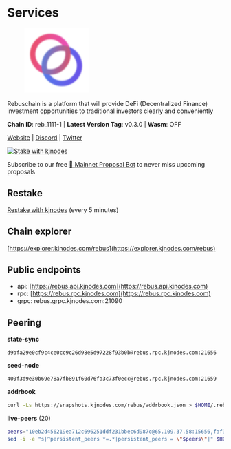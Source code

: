 # Services

<figure><img src="https://raw.githubusercontent.com/kj89/cosmos-images/main/logos/rebus.png" width="150" alt=""><figcaption></figcaption></figure>

Rebuschain is a platform that will provide DeFi (Decentralized Finance)  investment opportunities to traditional investors clearly and conveniently

**Chain ID**: reb_1111-1 | **Latest Version Tag**: v0.3.0 | **Wasm**: OFF

[Website](https://www.rebuschain.com) | [Discord](https://discord.gg/rebuschain) | [Twitter](https://twitter.com/RebusChain)

[![Stake with kjnodes](https://i.ibb.co/cr44Q8j/button-stake-with-kjnodes.png)](https://restake.app/rebus/rebusvaloper1vndzy8y55ylgpmmsc34uy8rm6kqlml6ffs9lrv)

Subscribe to our free [🤖 Mainnet Proposal Bot](https://t.me/kjnodes_proposal_bot) to never miss upcoming proposals

## Restake

[Restake with kjnodes](https://restake.app/rebus/rebusvaloper1vndzy8y55ylgpmmsc34uy8rm6kqlml6ffs9lrv) (every 5 minutes)
## Chain explorer
[https://explorer.kjnodes.com/rebus](https://explorer.kjnodes.com/rebus)

## Public endpoints

* api: [https://rebus.api.kjnodes.com](https://rebus.api.kjnodes.com)
* rpc: [https://rebus.rpc.kjnodes.com](https://rebus.rpc.kjnodes.com)
* grpc: rebus.grpc.kjnodes.com:21090

## Peering

**state-sync**

```text
d9bfa29e0cf9c4ce0cc9c26d98e5d97228f93b0b@rebus.rpc.kjnodes.com:21656
```

**seed-node**

```text
400f3d9e30b69e78a7fb891f60d76fa3c73f0ecc@rebus.rpc.kjnodes.com:21659
```

**addrbook**
```bash
curl -Ls https://snapshots.kjnodes.com/rebus/addrbook.json > $HOME/.rebusd/config/addrbook.json
```

**live-peers** (20)
```bash
peers="10eb2d456219ea712c696251ddf231bbec6d987c@65.109.37.58:15656,faf349e185255c4aa2786da4f8ac70ea13849db0@169.155.45.128:26656,87102b5dd22c1d17f97197c078f23726ae3c6214@91.157.60.253:26656,bb2a7dc81b9bd0e017409a2bbb71b12bb899e743@178.63.22.117:26656,12e6bea6650a53150c01ca3897e4a0b94d6e9d4e@135.181.141.47:26656,8f023504e27873141164b6fbf1c4b788ff8d533b@159.69.200.24:26656,69e27ab9b46350654805df3ea8d9ac2f00af4e4c@38.242.244.85:26656,30ff8100fefac53ee40ef7631f1a3c66ca2b82cf@135.181.164.90:26656,f4ad005ee8ec25508c498294e9e83d81b188ea49@185.248.24.16:21656,ebc4d27be0c87f537b44250c2e22ad349dc59fb6@158.69.116.134:26656,241c83e7a6ff769d66be0c4848db44cdcac8b4b0@192.99.62.83:26656,b570827e4397512e077028ea7121d3e19eb25bab@85.10.200.221:26656,6daeb8cfea285f561e167a0d94718b61e2cf7944@5.189.187.36:21656,d3a8fdbe6776fc71998fa893abcd634461b52b19@65.109.92.241:40106,cd71aa366822800a2aa7051fae69127f78b3f203@188.165.225.226:26656,b5bf2242c981371224e5e9e89d6c265d554c8989@65.21.202.154:21656,b1b08fe470551dca6d6631fb1bfabb814f6c1aec@54.37.129.164:54556,275d2614d24c8ac015a7712702fcb99cef67ef67@65.108.124.219:29656,1fcb45323f9045707c0c344a60d7cb906008cfaf@65.109.80.176:26656,d9bfa29e0cf9c4ce0cc9c26d98e5d97228f93b0b@65.109.88.38:21656"
sed -i -e "s|^persistent_peers *=.*|persistent_peers = \"$peers\"|" $HOME/.rebusd/config/config.toml
```
